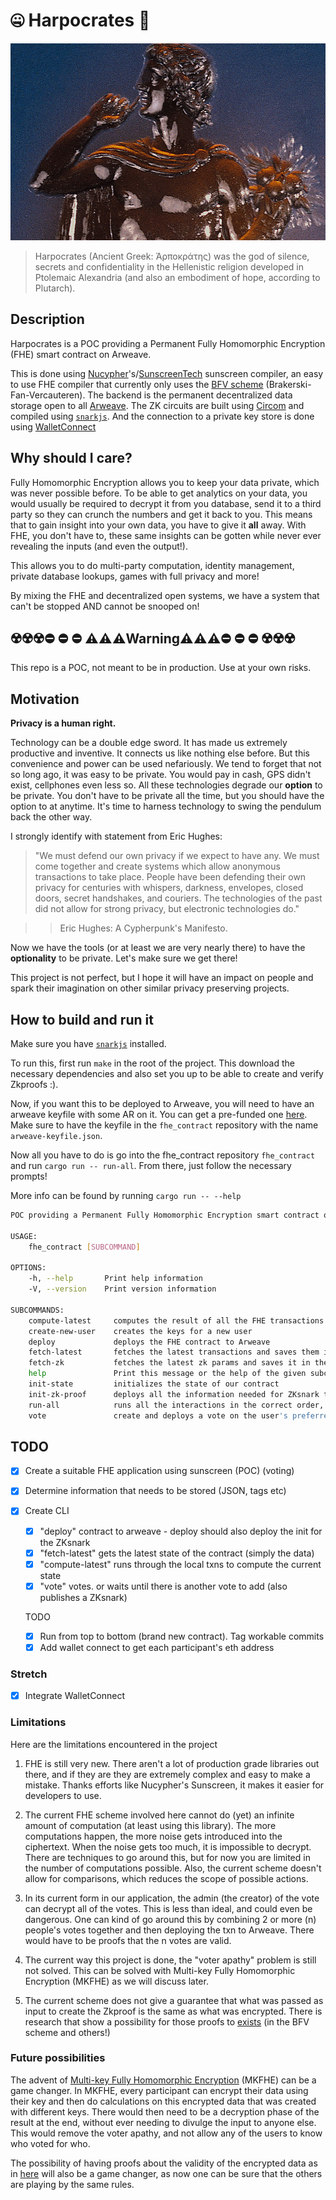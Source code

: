 # 🤐 Harpocrates 🙊

![Harpocrates](harpocrates.jpg)

> Harpocrates (Ancient Greek: Ἁρποκράτης) was the god of silence, secrets and confidentiality in the Hellenistic religion developed in Ptolemaic Alexandria (and also an embodiment of hope, according to Plutarch).

## Description

Harpocrates is a POC providing a Permanent Fully Homomorphic Encryption (FHE) smart contract on Arweave.

This is done using [Nucypher](https://github.com/nucypher/)'s/[SunscreenTech](https://github.com/Sunscreen-tech/Sunscreen) sunscreen compiler, an easy to use FHE compiler that currently only uses the [BFV scheme](https://inferati.com/blog/fhe-schemes-bfv) (Brakerski-Fan-Vercauteren).
The backend is the permanent decentralized data storage open to all [Arweave](https://arweave.org).
The ZK circuits are built using [Circom](https://github.com/iden3/circom) and compiled using [`snarkjs`](https://github.com/iden3/snarkjs).
And the connection to a private key store is done using [WalletConnect](https://github.com/WalletConnect)

## Why should I care?

Fully Homomorphic Encryption allows you to keep your data private, which was never possible before. To be able to get analytics on your data, you would usually be required to decrypt it from you database, send it to a third party so they can crunch the numbers and get it back to you. This means that to gain insight into your own data, you have to give it **all** away. With FHE, you don't have to, these same insights can be gotten while never ever revealing the inputs (and even the output!).

This allows you to do multi-party computation, identity management, private database lookups, games with full privacy and more!

By mixing the FHE and decentralized open systems, we have a system that can't be stopped AND cannot be snooped on!

## ☢️☢️☢️⛔ ⛔ ⛔ ⚠️⚠️⚠️Warning⚠️⚠️⚠️⛔ ⛔ ⛔ ☢️☢️☢️

This repo is a POC, not meant to be in production. Use at your own risks.

## Motivation

**Privacy is a human right.**

Technology can be a double edge sword. It has made us extremely productive and inventive. It connects us like nothing else before. But this convenience and power can be used nefariously. We tend to forget that not so long ago, it was easy to be private. You would pay in cash, GPS didn't exist, cellphones even less so. All these technologies degrade our **option** to be private. You don't have to be private all the time, but you should have the option to at anytime. It's time to harness technology to swing the pendulum back the other way.

I strongly identify with statement from Eric Hughes:

> "We must defend our own privacy if we expect to have any. We must come together and create systems which allow anonymous transactions to take place. People have been defending their own privacy for centuries with whispers, darkness, envelopes, closed doors, secret handshakes, and couriers. The technologies of the past did not allow for strong privacy, but electronic technologies do."

> > Eric Hughes: A Cypherpunk's Manifesto.

Now we have the tools (or at least we are very nearly there) to have the **optionality** to be private. Let's make sure we get there!

This project is not perfect, but I hope it will have an impact on people and spark their imagination on other similar privacy preserving projects.

## How to build and run it

Make sure you have [`snarkjs`](https://github.com/iden3/snarkjs) installed.

To run this, first run `make` in the root of the project. This download the necessary dependencies and also set you up to be able to create and verify Zkproofs :).

Now, if you want this to be deployed to Arweave, you will need to have an arweave keyfile with some AR on it. You can get a pre-funded one [here](https://faucet.arweave.net/). Make sure to have the keyfile in the `fhe_contract` repository with the name `arweave-keyfile.json`.

Now all you have to do is go into the fhe_contract repository `fhe_contract` and run `cargo run -- run-all`. From there, just follow the necessary prompts!

More info can be found by running `cargo run -- --help`

```bash
POC providing a Permanent Fully Homomorphic Encryption smart contract on Arweave.

USAGE:
    fhe_contract [SUBCOMMAND]

OPTIONS:
    -h, --help       Print help information
    -V, --version    Print version information

SUBCOMMANDS:
    compute-latest     computes the result of all the FHE transactions
    create-new-user    creates the keys for a new user
    deploy             deploys the FHE contract to Arweave
    fetch-latest       fetches the latest transactions and saves them in the cache
    fetch-zk           fetches the latest zk params and saves it in the cache
    help               Print this message or the help of the given subcommand(s)
    init-state         initializes the state of our contract
    init-zk-proof      deploys all the information needed for ZKsnark to arweave
    run-all            runs all the interactions in the correct order, also is interactive
    vote               create and deploys a vote on the user's preferred proposition
```

## TODO

- [x] Create a suitable FHE application using sunscreen (POC) (voting)

- [x] Determine information that needs to be stored (JSON, tags etc)

- [x] Create CLI

  - [x] "deploy" contract to arweave - deploy should also deploy the init for the ZKsnark
  - [x] "fetch-latest" gets the latest state of the contract (simply the data)
  - [x] "compute-latest" runs through the local txns to compute the current state
  - [x] "vote" votes. or waits until there is another vote to add (also publishes a ZKsnark)

  TODO

  - [x] Run from top to bottom (brand new contract). Tag workable commits
  - [x] Add wallet connect to get each participant's eth address

### Stretch

- [x] Integrate WalletConnect

### Limitations

Here are the limitations encountered in the project

1. FHE is still very new. There aren't a lot of production grade libraries out there, and if they are they are extremely complex and easy to make a mistake. Thanks efforts like Nucypher's Sunscreen, it makes it easier for developers to use.

2. The current FHE scheme involved here cannot do (yet) an infinite amount of computation (at least using this library). The more computations happen, the more noise gets introduced into the ciphertext. When the noise gets too much, it is impossible to decrypt. There are techniques to go around this, but for now you are limited in the number of computations possible. Also, the current scheme doesn't allow for comparisons, which reduces the scope of possible actions.

3. In its current form in our application, the admin (the creator) of the vote can decrypt all of the votes. This is less than ideal, and could even be dangerous. One can kind of go around this by combining 2 or more (n) people's votes together and then deploying the txn to Arweave. There would have to be proofs that the n votes are valid.

4. The current way this project is done, the "voter apathy" problem is still not solved. This can be solved with Multi-key Fully Homomorphic Encryption (MKFHE) as we will discuss later.

5. The current scheme does not give a guarantee that what was passed as input to create the Zkproof is the same as what was encrypted. There is research that show a possibility for those proofs to [exists](https://eprint.iacr.org/2019/057.pdf) (in the BFV scheme and others!)

### Future possibilities

The advent of [Multi-key Fully Homomorphic Encryption](https://eprint.iacr.org/2021/1131.pdf) (MKFHE) can be a game changer. In MKFHE, every participant can encrypt their data using their key and then do calculations on this encrypted data that was created with different keys. There would then need to be a decryption phase of the result at the end, without ever needing to divulge the input to anyone else. This would remove the voter apathy, and not allow any of the users to know who voted for who.

The possibility of having proofs about the validity of the encrypted data as in [here](https://eprint.iacr.org/2019/057.pdf) will also be a game changer, as now one can be sure that the others are playing by the same rules.
